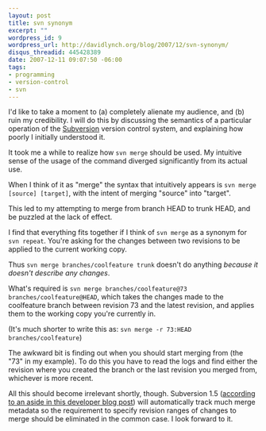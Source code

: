 ```yaml
--- 
layout: post
title: svn synonym
excerpt: ""
wordpress_id: 9
wordpress_url: http://davidlynch.org/blog/2007/12/svn-synonym/
disqus_threadid: 445428389
date: 2007-12-11 09:07:50 -06:00
tags: 
- programming
- version-control
- svn
---
```

I'd like to take a moment to (a) completely alienate my audience, and (b) ruin my credibility. I will do this by discussing the semantics of a particular operation of the [Subversion](http://subversion.tigris.org/) version control system, and explaining how poorly I initially understood it.

It took me a while to realize how `svn merge` should be used. My intuitive sense of the usage of the command diverged significantly from its actual use.

When I think of it as "merge" the syntax that intuitively appears is `svn merge [source] [target]`, with the intent of merging "source" into "target".

This led to my attempting to merge from branch HEAD to trunk HEAD, and be puzzled at the lack of effect.

I find that everything fits together if I think of `svn merge` as a synonym for `svn repeat`. You're asking for the changes between two revisions to be applied to the current working copy.

Thus `svn merge branches/coolfeature trunk` doesn't do anything *because it doesn't describe any changes*.

What's required is `svn merge branches/coolfeature@73 branches/coolfeature@HEAD`, which takes the changes made to the coolfeature branch between revision 73 and the latest revision, and applies them to the working copy you're currently in.

(It's much shorter to write this as: `svn merge -r 73:HEAD branches/coolfeature`)

The awkward bit is finding out when you should start merging from (the "73" in my example). To do this you have to read the logs and find either the revision where you created the branch or the last revision you merged from, whichever is more recent.

All this should become irrelevant shortly, though. Subversion 1.5 ([according to an aside in this developer blog post](http://blog.red-bean.com/sussman/?p=79)) will automatically track much merge metadata so the requirement to specify revision ranges of changes to merge should be eliminated in the common case. I look forward to it.
